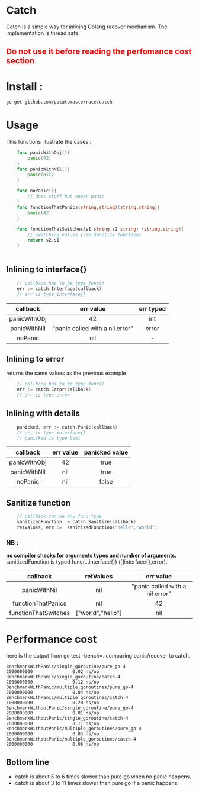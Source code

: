 # Catch 
Catch is a simple way for inlining Golang recover mechanism.
The implementation is thread safe.
<h2 style="color:red"> Do not use it before reading the perfomance cost section</h2>

# Install :
    go get github.com/potatomasterrace/catch
# Usage
This functions illustrate the cases : 
```Go
    func panicWithObj(){
        panic(42)
    }
    func panicWithNil(){
        panic(nil)
    }

    func noPanic(){
        // does stuff but never panic
    }
    func functionThatPanics(string,string)(string,string){
        panic(42)
    }

    func functionThatSwitches(s1 string,s2 string) (string,string){
        // switching values (see Sanitize function)
        return s2,s1
    }
    
```
## Inlining to interface{}
``` Go
    // callback has to be type func()
    err := catch.Interface(callback)
    // err is type interface{}
```
|    callback      |            err    value         | err typed       |
|:----------------:|:-------------------------------:|:---------------:|
|   panicWithObj   |                42               |       int       |
|   panicWithNil   | "panic called with a nil error" |      error      |
|      noPanic     |               nil               |        -        |

## Inlining to error
returns the same values as the previous example
``` Go
    // callback has to be type func()
    err := catch.Error(callback)
    // err is type error
```
## Inlining with details
``` Go
    panicked, err := catch.Panic(callback)
    // err is type interface{}
    // panicked is type bool 
```
|    callback      |            err    value         | panicked value  |
|:----------------:|:-------------------------------:|:---------------:|
|   panicWithObj   |                42               |      true       |
|   panicWithNil   |               nil               |      true       |
|      noPanic     |               nil               |      false      |
## Sanitize function
```Go
    // callback can be any func type
    sanitizedFunction := catch.Sanitize(callback)
    retValues, err :=  sanitizedFunction("hello","world")
```
### NB :
**no compiler checks for arguments types and number of arguments.**
sanitizedFunction is typed func(...interface{}) ([]interface{},error).


|    callback            |            retValues            |            err value            |
|:----------------------:|:-------------------------------:|:-------------------------------:|
|   panicWithNil         |               nil               | "panic called with a nil error" |
|   functionThatPanics   |               nil               |              42                 |
|   functionThatSwitches |        ["world","hello"]        |             nil                 |

# Performance cost 
here is the output from go test -bench=. comparing panic/recover to catch.

    BenchmarkWithPanic/single_goroutine/pure_go-4                   2000000000               0.02 ns/op
    BenchmarkWithPanic/single_goroutine/catch-4                     2000000000               0.12 ns/op
    BenchmarkWithPanic/multiple_goroutines/pure_go-4                2000000000               0.04 ns/op
    BenchmarkWithPanic/multiple_goroutines/catch-4                  1000000000               0.20 ns/op
    BenchmarkWithoutPanic/single_goroutine/pure_go-4                2000000000               0.01 ns/op
    BenchmarkWithoutPanic/single_goroutine/catch-4                  2000000000               0.11 ns/op
    BenchmarkWithoutPanic/multiple_goroutines/pure_go-4             2000000000               0.03 ns/op
    BenchmarkWithoutPanic/multiple_goroutines/catch-4               2000000000               0.08 ns/op
    
## Bottom line
* catch is about 5 to 6 times slower than pure go when no panic happens.
* catch is about 3 to 11 times slower than pure go if a panic happens.